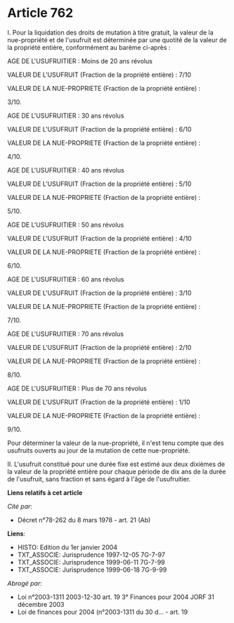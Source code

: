 # Article 762

I. Pour la liquidation des droits de mutation à titre gratuit, la valeur de la nue-propriété et de l'usufruit est déterminée
par une quotité de la valeur de la propriété entière, conformément au barème ci-après :

AGE DE L'USUFRUITIER : Moins de 20 ans révolus

VALEUR DE L'USUFRUIT (Fraction de la propriété entière) : 7/10

VALEUR  DE LA NUE-PROPRIETE (Fraction de la propriété entière) :

3/10.

AGE DE L'USUFRUITIER : 30 ans révolus

VALEUR DE L'USUFRUIT (Fraction de la propriété entière) : 6/10

VALEUR  DE LA NUE-PROPRIETE (Fraction de la propriété entière) :

4/10.

AGE DE L'USUFRUITIER : 40 ans révolus

VALEUR DE L'USUFRUIT (Fraction de la propriété entière) : 5/10

VALEUR  DE LA NUE-PROPRIETE (Fraction de la propriété entière) :

5/10.

AGE DE L'USUFRUITIER : 50 ans révolus

VALEUR DE L'USUFRUIT (Fraction de la propriété entière) : 4/10

VALEUR  DE LA NUE-PROPRIETE (Fraction de la propriété entière) :

6/10.

AGE DE L'USUFRUITIER : 60 ans révolus

VALEUR DE L'USUFRUIT (Fraction de la propriété entière) : 3/10

VALEUR  DE LA NUE-PROPRIETE (Fraction de la propriété entière) :

7/10.

AGE DE L'USUFRUITIER : 70 ans révolus

VALEUR DE L'USUFRUIT (Fraction de la propriété entière) : 2/10

VALEUR  DE LA NUE-PROPRIETE (Fraction de la propriété entière) :

8/10.

AGE DE L'USUFRUITIER : Plus de 70 ans révolus

VALEUR DE L'USUFRUIT (Fraction de la propriété entière) : 1/10

VALEUR  DE LA NUE-PROPRIETE (Fraction de la propriété entière) :

9/10.

Pour déterminer la valeur de la nue-propriété, il n'est tenu compte que des usufruits ouverts au jour de la mutation de cette
nue-propriété.

II. L'usufruit constitué pour une durée fixe est estimé aux deux dixièmes de la valeur de la propriété entière pour chaque
période de dix ans de la durée de l'usufruit, sans fraction et sans égard à l'âge de l'usufruitier.

**Liens relatifs à cet article**

_Cité par_:

  - Décret n°78-262 du 8 mars 1978 - art. 21 (Ab)

**Liens**:

  - HISTO: Edition du 1er janvier 2004
  - TXT_ASSOCIE: Jurisprudence 1997-12-05 7G-7-97
  - TXT_ASSOCIE: Jurisprudence 1999-06-11 7G-7-99
  - TXT_ASSOCIE: Jurisprudence 1999-06-18 7G-9-99

_Abrogé par_:

  - Loi n°2003-1311 2003-12-30 art. 19 3° Finances pour 2004 JORF 31 décembre 2003
  - Loi de finances pour 2004 (n°2003-1311 du 30 d... - art. 19
